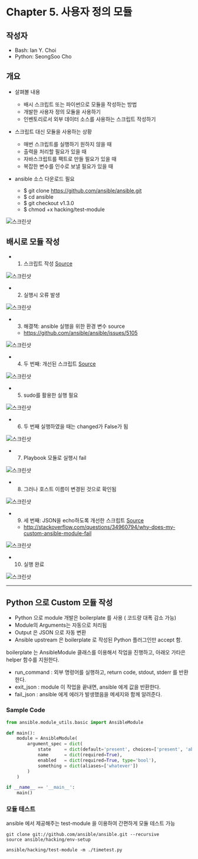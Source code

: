 # Chapter 5. 사용자 정의 모듈

## 작성자
- Bash: Ian Y. Choi
- Python: SeongSoo Cho

## 개요

- 살펴볼 내용
  - 배시 스크립트 또는 파이썬으로 모듈을 작성하는 방법
  - 개발한 사용자 정의 모듈을 사용하기
  - 인벤토리로서 외부 데이터 소스를 사용하는 스크립트 작성하기

- 스크립트 대신 모듈을 사용하는 상황
  - 매번 스크립트를 실행하기 원하지 않을 때
  - 출력을 처리할 필요가 있을 때
  - 자바스크립트를 팩트로 만들 필요가 있을 때
  - 복잡한 변수를 인수로 보낼 필요가 있을 때

- ansible 소스 다운로드 필요
  - $ git clone https://github.com/ansible/ansible.git
  - $ cd ansible
  - $ git checkout v1.3.0
  - $ chmod +x hacking/test-module

![스크린샷](00_cloning_ansible_source.png)

## 배시로 모듈 작성

- 1. 스크립트 작성 [Source](bash_exercises/hostname_v1)

![스크린샷](01_writing_1st_script.png)

- 2. 실행시 오류 발생

![스크린샷](02_1st_script_exec_error.png)

- 3. 해결책: ansible 실행을 위한 환경 변수 source
  - https://github.com/ansible/ansible/issues/5105

![스크린샷](03_1st_script_exec_solution.png)

- 4. 두 번째: 개선된 스크립트 [Source](bash_exercises/hostname_v2)

![스크린샷](04_2nd_script_file_screenshot.png)

- 5. sudo를 활용한 실행 필요

![스크린샷](05_2nd_script_exec_with_sudo.png)

- 6. 두 번째 실행하였을 때는 changed가 False가 됨

![스크린샷](06_2nd_script_exec_no_change.png)

- 7. Playbook 모듈로 실행시 fail

![스크린샷](07_bash_playbook_module_exec_failure.png)

- 8. 그러나 호스트 이름이 변경된 것으로 확인됨

![스크린샷](08_bash_playbook_module_exec_failure_but_hostname_changed.png)

- 9. 세 번째: JSON을 echo하도록 개선한 스크립트
  [Source](bash_exercises/module/library/hostname)
  - http://stackoverflow.com/questions/34960794/why-does-my-custom-ansible-module-fail

![스크린샷](09_bash_playbook_module_source_modification.png)

- 10. 실행 완료

![스크린샷](10_bash_playbook_module_exec_success.png)

----------

## Python 으로 Custom 모듈 작성

* Python 으로 module 개발은 boilerplate 를 사용 ( 코드량 대폭 감소 가능)
* Module의 Arguments는 자동으로 처리됨
* Output 은 JSON 으로 자동 변환
* Ansible upstream 은 boilerplate 로 작성된 Python 플러그인만 accept 함.

boilerplate 는 AnsibleModule 클래스를 이용해서 작업을 진행하고, 아래오 가타은 helper 함수를 지원한다.

* run_command : 외부 명령어를 실행하고, return code, stdout, stderr 를 반환한다.
* exit_json : module 이 작업을 끝내면, ansible 에게 값을 반환한다.
* fail_json : ansible 에게 에러가 발생했음을 메세지와 함께 알려준다.

### Sample Code
```Python
from ansible.module_utils.basic import AnsibleModule

def main():
    module = AnsibleModule(
        argument_spec = dict(
            state     = dict(default='present', choices=['present', 'absent']),
            name      = dict(required=True),
            enabled   = dict(required=True, type='bool'),
            something = dict(aliases=['whatever'])
        )
    )

if __name__ == '__main__':
    main()
```

### 모듈 테스트
ansible 에서 제공해주는 test-module 을 이용하여 간편하게 모듈 테스트 가능

```
git clone git://github.com/ansible/ansible.git --recursive
source ansible/hacking/env-setup

ansible/hacking/test-module -m ./timetest.py
```
